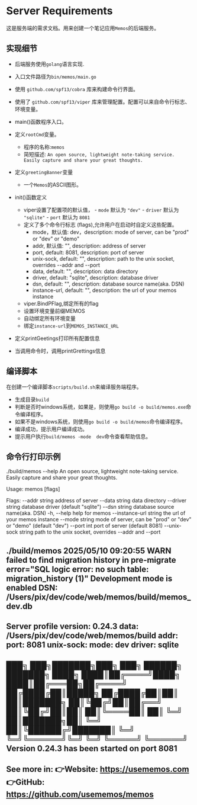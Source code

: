 # Server Requirements
这是服务端的需求文档。用来创建一个笔记应用`Memos`的后端服务。

## 实现细节
- 后端服务使用`golang`语言实现.
- 入口文件路径为`bin/memos/main.go`
- 使用 `github.com/spf13/cobra` 库来构建命令行界面。

- 使用了 `github.com/spf13/viper` 库来管理配置。配置可以来自命令行标志、环境变量。
- main()函数程序入口。
- 定义`rootCmd`变量。
	- 程序的名称:`memos` 
	- 简短描述: `An open source, lightweight note-taking service. Easily capture and share your great thoughts.`
- 定义`greetingBanner`变量
	- 一个`Memos`的ASCII图形。
- init()函数定义
	- viper设置了配置项的默认值，
		  - `mode` 默认为 `"dev"`
		  - `driver` 默认为 `"sqlite"`
		  - `port` 默认为 `8081`
	- 定义了多个命令行标志 (flags),允许用户在启动时自定义这些配置。
		- mode，默认值: dev，description: mode of server, can be "prod" or "dev" or "demo"
		- addr, 默认值: "", description: address of server
		- port, default: 8081, description: port of server
		- unix-sock, default: "", description: path to the unix socket, overrides --addr and --port
		- data, default: "", description: data directory
		- driver, default: "sqlite", description: database driver
		- dsn, default: "", description: database source name(aka. DSN)
		- instance-url, default: "", description: the url of your memos instance
	- viper.BindPFlag,绑定所有的flag
	- 设置环境变量前缀MEMOS
	- 自动绑定所有环境变量
	- 绑定`instance-url`到`MEMOS_INSTANCE_URL`
- 定义printGeetings打印所有配置信息
- 当调用命令时，调用printGrettings信息

## 编译脚本

在创建一个编译脚本`scripts/build.sh`来编译服务端程序。
- 生成目录`build`
- 判断是否时windows系统，如果是，则使用`go build -o build/memos.exe`命令编译程序。
- 如果不是windows系统，则使用`go build -o build/memos`命令编译程序。
- 编译成功，提示用户编译成功。
- 提示用户执行`build/memos -mode  dev`命令查看帮助信息。

## 命令行打印示例

./build/memos --help
An open source, lightweight note-taking service. Easily capture and share your great thoughts.

Usage:
  memos [flags]

Flags:
      --addr string           address of server
      --data string           data directory
      --driver string         database driver (default "sqlite")
      --dsn string            database source name(aka. DSN)
  -h, --help                  help for memos
      --instance-url string   the url of your memos instance
      --mode string           mode of server, can be "prod" or "dev" or "demo" (default "dev")
      --port int              port of server (default 8081)
      --unix-sock string      path to the unix socket, overrides --addr and --port

./build/memos 
2025/05/10 09:20:55 WARN failed to find migration history in pre-migrate error="SQL logic error: no such table: migration_history (1)"
Development mode is enabled
DSN:  /Users/pix/dev/code/web/memos/build/memos_dev.db
---
Server profile
version: 0.24.3
data: /Users/pix/dev/code/web/memos/build
addr: 
port: 8081
unix-sock: 
mode: dev
driver: sqlite
---

███╗   ███╗███████╗███╗   ███╗ ██████╗ ███████╗
████╗ ████║██╔════╝████╗ ████║██╔═══██╗██╔════╝
██╔████╔██║█████╗  ██╔████╔██║██║   ██║███████╗
██║╚██╔╝██║██╔══╝  ██║╚██╔╝██║██║   ██║╚════██║
██║ ╚═╝ ██║███████╗██║ ╚═╝ ██║╚██████╔╝███████║
╚═╝     ╚═╝╚══════╝╚═╝     ╚═╝ ╚═════╝ ╚══════╝
Version 0.24.3 has been started on port 8081
---
See more in:
👉Website: https://usememos.com
👉GitHub: https://github.com/usememos/memos
---